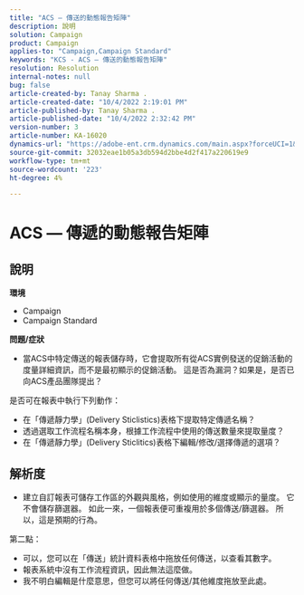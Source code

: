 ```yaml
---
title: "ACS — 傳送的動態報告矩陣"
description: 說明
solution: Campaign
product: Campaign
applies-to: "Campaign,Campaign Standard"
keywords: "KCS - ACS — 傳送的動態報告矩陣"
resolution: Resolution
internal-notes: null
bug: false
article-created-by: Tanay Sharma .
article-created-date: "10/4/2022 2:19:01 PM"
article-published-by: Tanay Sharma .
article-published-date: "10/4/2022 2:32:42 PM"
version-number: 3
article-number: KA-16020
dynamics-url: "https://adobe-ent.crm.dynamics.com/main.aspx?forceUCI=1&pagetype=entityrecord&etn=knowledgearticle&id=4296257c-ef43-ed11-bba2-0022480868ff"
source-git-commit: 32032eae1b05a3db594d2bbe4d2f417a220619e9
workflow-type: tm+mt
source-wordcount: '223'
ht-degree: 4%

---
```


# ACS — 傳遞的動態報告矩陣

## 說明

<b>環境</b>
- Campaign
- Campaign Standard




<b>問題/症狀</b>

- 當ACS中特定傳送的報表儲存時，它會提取所有從ACS實例發送的促銷活動的度量詳細資訊，而不是最初顯示的促銷活動。 這是否為漏洞？如果是，是否已向ACS產品團隊提出？


是否可在報表中執行下列動作：

- 在「傳遞靜力學」(Delivery Sticlistics)表格下提取特定傳遞名稱？
- 透過選取工作流程名稱本身，根據工作流程中使用的傳送數量來提取量度？
- 在「傳遞靜力學」(Delivery Sticlitics)表格下編輯/修改/選擇傳遞的選項？





## 解析度


- 建立自訂報表可儲存工作區的外觀與風格，例如使用的維度或顯示的量度。 它不會儲存篩選器。 如此一來，一個報表便可重複用於多個傳送/篩選器。 所以，這是預期的行為。


第二點：



- 可以，您可以在「傳送」統計資料表格中拖放任何傳送，以查看其數字。
- 報表系統中沒有工作流程資訊，因此無法這麼做。
- 我不明白編輯是什麼意思，但您可以將任何傳送/其他維度拖放至此處。

